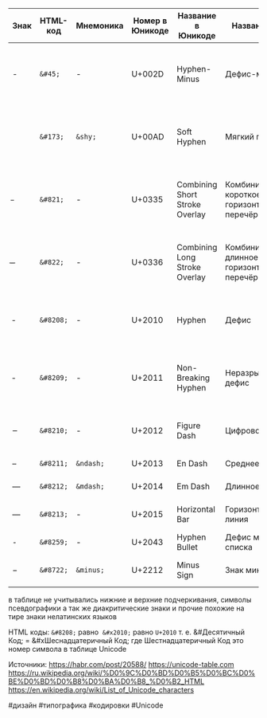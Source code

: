| Знак  | HTML-код  | Мнемоника | Номер в Юникоде | Название в Юникоде             | Название RU                                          | Назначение и употребление                                                         |
| ----- | --------- | --------- | --------------- | ------------------------------ | ---------------------------------------------------- | --------------------------------------------------------------------------------- |
| -     | `&#45;`   | -         | U+002D          | Hyphen-Minus                   | Дефис-минус                                          | вместо всех остальных чёрточек при отсутствии технической возможности             |
| ­ ­     | `&#173;`  | `&shy;`   | U+00AD          | Soft Hyphen                    | Мягкий перенос                                       | тире появляется только, когда алгоритм пытается перенести слово на новую строку   |
| ̵ ­­     | `&#821;`  | -         | U+0335          | Combining Short Stroke Overlay | Комбинируемое короткое горизонтальное перечёркивание | комбинированный символ который перечёркивает рядом стоящий символ короткой чертой |
| ̵̶ ­­     | `&#822;`  | -         | U+0336          | Combining Long Stroke Overlay  | Комбинируемое длинное горизонтальное перечёркивание  | комбинированный символ который перечёркивает рядом стоящий символ длинной чертой  |
| ‐     | `&#8208;` | -         | U+2010          | Hyphen                         | Дефис                                                | для разделения частей слова: «светло‐серый», «по‐моему», «кое‐кто» и т. п.        |
| ‑     | `&#8209;` | -         | U+2011          | Non-Breaking Hyphen            | Неразрывный дефис                                    | для написания фамилий и других слов с девисами которые нежелательно переносить    |
| ‒     | `&#8210;` | -         | U+2012          | Figure Dash                    | Цифровое тире                                        | номера телефонов и другие цифровые коды                                           |
| –     | `&#8211;` | `&ndash;` | U+2013          | En Dash                        | Среднее тире                                         | западная типографика                                                              |
| —     | `&#8212;` | `&mdash;` | U+2014          | Em Dash                        | Длинное тире                                         | русская типографика                                                               |
| ―     | `&#8213;` | -         | U+2015          | Horizontal Bar                 | Горизонтальная линия                                 | диалоги (в западной типографике)                                                  |
| ⁃     | `&#8259;` | -         | U+2043          | Hyphen Bullet                  | Дефис маркер списка                                  | маркер списка                                                                     |
| −     | `&#8722;` | `&minus;` | U+2212          | Minus Sign                     | Знак минус                                           | математические выражения: 2 − 3 = −1                                              |

в таблице не учитывались нижние и верхние подчеркивания, символы псевдографики а так же диакритические знаки и прочие похожие на тире знаки нелатинских языков

HTML коды:
`&#8208;` равно  `&#x2010;` равно `U+2010` т. е.
&#Десятичный Код; = &#xШеснадцатеричный Код;
где Шестнадцатеричный Код это номер символа в таблице Unicode

Источники:
https://habr.com/post/20588/
https://unicode-table.com
https://ru.wikipedia.org/wiki/%D0%9C%D0%BD%D0%B5%D0%BC%D0%BE%D0%BD%D0%B8%D0%BA%D0%B8_%D0%B2_HTML
https://en.wikipedia.org/wiki/List_of_Unicode_characters

#дизайн #типографика #кодировки #Unicode
